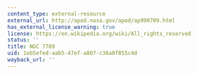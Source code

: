 ```yaml
---
content_type: external-resource
external_url: http://apod.nasa.gov/apod/ap990709.html
has_external_license_warning: true
license: https://en.wikipedia.org/wiki/All_rights_reserved
status: ''
title: NGC 7789
uid: 1eb5efed-aab5-47ef-a807-c36a0f855c4d
wayback_url: ''
---
```

